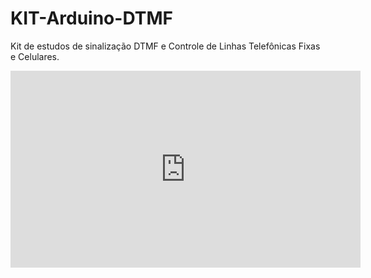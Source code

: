 KIT-Arduino-DTMF
================

Kit de estudos de sinalização DTMF e Controle de Linhas Telefônicas Fixas e Celulares.


<iframe width="560" height="315" src="https://www.youtube.com/embed/videoseries?list=PLiYirjybg37GmcWebk3XcZkwIYUY3JUar" frameborder="0" allow="accelerometer; autoplay; clipboard-write; encrypted-media; gyroscope; picture-in-picture" allowfullscreen></iframe>
